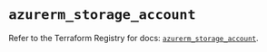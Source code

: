 # `azurerm_storage_account`

Refer to the Terraform Registry for docs: [`azurerm_storage_account`](https://registry.terraform.io/providers/hashicorp/azurerm/3.113.0/docs/resources/storage_account).
